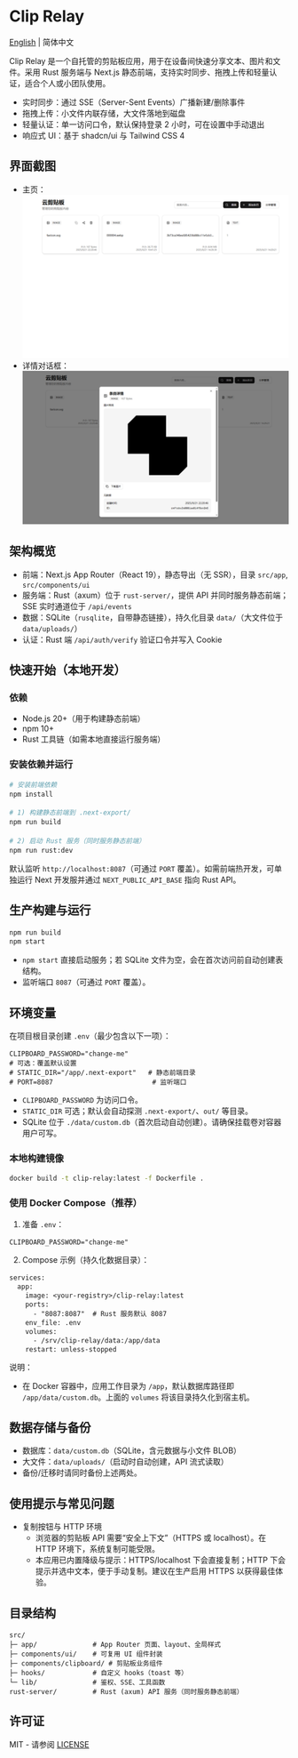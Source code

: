 # Clip Relay

[English](README.md) | 简体中文

Clip Relay 是一个自托管的剪贴板应用，用于在设备间快速分享文本、图片和文件。采用 Rust 服务端与 Next.js 静态前端，支持实时同步、拖拽上传和轻量认证，适合个人或小团队使用。

- 实时同步：通过 SSE（Server-Sent Events）广播新建/删除事件
- 拖拽上传：小文件内联存储，大文件落地到磁盘
 - 轻量认证：单一访问口令，默认保持登录 2 小时，可在设置中手动退出
- 响应式 UI：基于 shadcn/ui 与 Tailwind CSS 4

## 界面截图
- 主页：![Home](public/screenshots/home.png)
- 详情对话框：![Detail](public/screenshots/detail.png)

## 架构概览
- 前端：Next.js App Router（React 19），静态导出（无 SSR），目录 `src/app`, `src/components/ui`
- 服务端：Rust（axum）位于 `rust-server/`，提供 API 并同时服务静态前端；SSE 实时通道位于 `/api/events`
- 数据：SQLite（`rusqlite`，自带静态链接），持久化目录 `data/`（大文件位于 `data/uploads/`）
- 认证：Rust 端 `/api/auth/verify` 验证口令并写入 Cookie

## 快速开始（本地开发）
### 依赖
- Node.js 20+（用于构建静态前端）
- npm 10+
- Rust 工具链（如需本地直接运行服务端）

### 安装依赖并运行
```bash
# 安装前端依赖
npm install

# 1) 构建静态前端到 .next-export/
npm run build

# 2) 启动 Rust 服务（同时服务静态前端）
npm run rust:dev
```
默认监听 `http://localhost:8087`（可通过 `PORT` 覆盖）。如需前端热开发，可单独运行 Next 开发服并通过 `NEXT_PUBLIC_API_BASE` 指向 Rust API。

## 生产构建与运行
```bash
npm run build
npm start
```
- `npm start` 直接启动服务；若 SQLite 文件为空，会在首次访问前自动创建表结构。
- 监听端口 `8087`（可通过 `PORT` 覆盖）。

## 环境变量
在项目根目录创建 `.env`（最少包含以下一项）：

```
CLIPBOARD_PASSWORD="change-me"
# 可选：覆盖默认设置
# STATIC_DIR="/app/.next-export"   # 静态前端目录
# PORT=8087                         # 监听端口
```
- `CLIPBOARD_PASSWORD` 为访问口令。
- `STATIC_DIR` 可选；默认会自动探测 `.next-export/`、`out/` 等目录。
- SQLite 位于 `./data/custom.db`（首次启动自动创建）。请确保挂载卷对容器用户可写。

### 本地构建镜像
```bash
docker build -t clip-relay:latest -f Dockerfile .
```

### 使用 Docker Compose（推荐）
1) 准备 `.env`：
```
CLIPBOARD_PASSWORD="change-me"
```
2) Compose 示例（持久化数据目录）：
```
services:
  app:
    image: <your-registry>/clip-relay:latest
    ports:
      - "8087:8087"  # Rust 服务默认 8087
    env_file: .env
    volumes:
      - /srv/clip-relay/data:/app/data
    restart: unless-stopped
```

说明：
- 在 Docker 容器中，应用工作目录为 `/app`，默认数据库路径即 `/app/data/custom.db`。上面的 `volumes` 将该目录持久化到宿主机。

## 数据存储与备份
- 数据库：`data/custom.db`（SQLite，含元数据与小文件 BLOB）
- 大文件：`data/uploads/`（启动时自动创建，API 流式读取）
- 备份/迁移时请同时备份上述两处。

## 使用提示与常见问题
- 复制按钮与 HTTP 环境
  - 浏览器的剪贴板 API 需要“安全上下文”（HTTPS 或 localhost）。在 HTTP 环境下，系统复制可能受限。
  - 本应用已内置降级与提示：HTTPS/localhost 下会直接复制；HTTP 下会提示并选中文本，便于手动复制。建议在生产启用 HTTPS 以获得最佳体验。

## 目录结构
```
src/
├─ app/              # App Router 页面、layout、全局样式
├─ components/ui/    # 可复用 UI 组件封装
├─ components/clipboard/ # 剪贴板业务组件
├─ hooks/            # 自定义 hooks（toast 等）
└─ lib/              # 鉴权、SSE、工具函数
rust-server/         # Rust (axum) API 服务（同时服务静态前端）
```

## 许可证
MIT  - 请参阅 [LICENSE](LICENSE)
